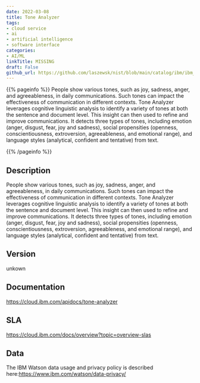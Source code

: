 ```yaml
---
date: 2022-03-08
title: Tone Analyzer
tags: 
- cloud service
- ai
- artificial intelligence
- software interface
categories: 
- AI/ML
linkTitle: MISSING
draft: False         
github_url: https://github.com/laszewsk/nist/blob/main/catalog/ibm/ibm_tone_analyzer.yaml
---
```


{{% pageinfo %}}
People show various tones, such as joy, sadness, anger, and
agreeableness, in daily communications. Such tones can impact the
effectiveness of communication in different contexts. Tone Analyzer
leverages cognitive linguistic analysis to identify a variety of
tones at both the sentence and document level.  This insight can
then used to refine and improve communications. It detects three
types of tones, including emotion (anger, disgust, fear, joy and
sadness), social propensities (openness, conscientiousness,
extroversion, agreeableness, and emotional range), and language
styles (analytical, confident and tentative) from text.

{{% /pageinfo %}}

## Description

People show various tones, such as joy, sadness, anger, and
agreeableness, in daily communications. Such tones can impact the
effectiveness of communication in different contexts. Tone Analyzer
leverages cognitive linguistic analysis to identify a variety of
tones at both the sentence and document level.  This insight can
then used to refine and improve communications. It detects three
types of tones, including emotion (anger, disgust, fear, joy and
sadness), social propensities (openness, conscientiousness,
extroversion, agreeableness, and emotional range), and language
styles (analytical, confident and tentative) from text.


## Version

unkown

## Documentation

https://cloud.ibm.com/apidocs/tone-analyzer

## SLA

https://cloud.ibm.com/docs/overview?topic=overview-slas

## Data

The IBM Watson data usage and privacy policy is described here:https://www.ibm.com/watson/data-privacy/
